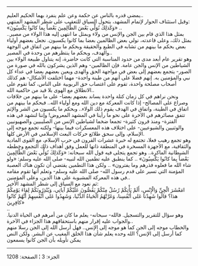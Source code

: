 ------------------------------------------------------------------------

يمضي قدره بالناس عن حكمة وعن علم ينفرد بهما الحكيم العليم..  
وقبل استئناف الحوار لإتمام المشهد، يتحول السياق للتعقيب على شطر المشهد
المنتهي:  
«وَكَذلِكَ نُوَلِّي بَعْضَ الظَّالِمِينَ بَعْضاً بِما كانُوا يَكْسِبُونَ» ..  
بمثل هذا الذي قام بين الجن والإنس من ولاء وبمثل ما انتهى إليه هذا الولاء
من مصير.. بمثل ذلك، وعلى قاعدته، نولي بعض الظالمين بعضا بما كانوا
يكسبون. نجعل بعضهم أولياء بعض بحكم ما بينهم من تشابه في الطبع والحقيقة
وبحكم ما بينهم من اتفاق في الوجهة والهدف، وبحكم ما ينتظرهم من وحدة في
المصير..  
وهو تقرير عام أبعد مدى من حدود المناسبة التي كانت حاضرة، إنه يتناول
طبيعة الولاء بين الشياطين من الإنس والجن عامة. فإن الظالمين- وهم الذين
يشركون بالله في صورة من الصور- يتجمع بعضهم إلى بعض في مواجهة الحق والهدى
ويعين بعضهم بعضا في عداء كل نبي والمؤمنين به. إنهم فضلا على أنهم من طينة
واحدة- مهما اختلفت الأشكال- هم كذلك أصحاب مصلحة واحدة، تقوم على اغتصاب
حق الربوبية على الناس، كما تقوم على الانطلاق مع الهوى بلا قيد من حاكمية
الله..  
ونحن نراهم في كل زمان كتلة واحدة يساند بعضهم بعضا- على ما بينهم من
خلافات وصراع على المصالح- إذا كانت المعركة مع دين الله ومع أولياء الله..
فبحكم ما بينهم من اتفاق في الطينة، واتفاق في الهدف يقوم ذلك الولاء..
وبحكم ما يكسبون من الشر والإثم تتفق مصائرهم في الآخرة على نحو ما رأينا
في المشهد المعروض! وإننا لنشهد في هذه الفترة- ومنذ قرون كثيرة- تجمعا
ضخما لشياطين الإنس من الصليبيين والصهيونيين والوثنيين والشيوعيين- على
اختلاف هذه المعسكرات فيما بينها- ولكنه تجمع موجه إلى الإسلام، وإلى سحق
طلائع حركات البعث الإسلامي في الأرض كلها.  
وهو تجمع رهيب فعلا، تجتمع له خبرة عشرات القرون في حرب الإسلام، مع القوى
المادية والثقافية، مع الأجهزة المسخرة في المنطقة ذاتها للعمل وفق أهداف
ذلك التجمع وخططه الشيطانية الماكرة.. وهو تجمع يتجلى فيه قول الله سبحانه:
«وَكَذلِكَ نُوَلِّي بَعْضَ الظَّالِمِينَ بَعْضاً بِما كانُوا يَكْسِبُونَ» .. كما ينطبق عليه تطمين
الله لنبيه- صلى الله عليه وسلم: «ولو شاء الله ما فعلوه فذرهم وما يفترون»
.. ولكن هذا التطمين يقتضي أن تكون هناك العصبة المؤمنة التي تسير على قدم
رسول الله- صلى الله عليه وسلم- وتعلم أنها تقوم مقامه في هذه المعركة
المشبوبة على هذا الدين، وعلى المؤمنين..  
ثم نعود مع السياق إلى شطر المشهد الأخير:  
امَعْشَرَ الْجِنِّ وَالْإِنْسِ، أَلَمْ يَأْتِكُمْ رُسُلٌ مِنْكُمْ يَقُصُّونَ عَلَيْكُمْ آياتِي، وَيُنْذِرُونَكُمْ لِقاءَ
يَوْمِكُمْ هذا؟ قالُوا شَهِدْنا عَلى أَنْفُسِنا، وَغَرَّتْهُمُ الْحَياةُ الدُّنْيا، وَشَهِدُوا عَلى
أَنْفُسِهِمْ أَنَّهُمْ كانُوا كافِرِينَ»  
..  
وهو سؤال للتقرير والتسجيل. فالله- سبحانه- يعلم ما كان من أمرهم في الحياة
الدنيا. والجواب عليه إقرار منهم باستحقاقهم هذا الجزاء في الآخرة..  
والخطاب موجه إلى الجن كما هو موجه إلى الإنس.. فهل أرسل الله إلى الجن
رسلا منهم كما أرسل إلى الإنس؟ الله وحده يعلم شأن هذا الخلق المغيب عن
البشر. ولكن النص يمكن تأويله بأن الجن كانوا يسمعون

------------------------------------------------------------------------

الجزء: 3 ¦ الصفحة: 1208
